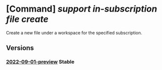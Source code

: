 # [Command] _support in-subscription file create_

Create a new file under a workspace for the specified subscription.

## Versions

### [2022-09-01-preview](/Resources/mgmt-plane/L3N1YnNjcmlwdGlvbnMve30vcHJvdmlkZXJzL21pY3Jvc29mdC5zdXBwb3J0L2ZpbGV3b3Jrc3BhY2VzL3t9L2ZpbGVzL3t9/2022-09-01-preview.xml) **Stable**

<!-- mgmt-plane /subscriptions/{}/providers/microsoft.support/fileworkspaces/{}/files/{} 2022-09-01-preview -->
